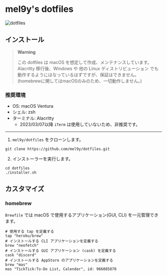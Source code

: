 # mel9y's dotfiles

![dotfiles](https://user-images.githubusercontent.com/82575685/223217356-9afdc7ad-1ad5-49b5-8e63-3104a5404f74.jpg)

## インストール

> **Warning**
>
> この dotfiles は macOS を想定して作成、メンテナンスしています。Alacritty 移行後、Windows や 他の Linux ディストリビューション でも動作するようにはなっているはずですが、保証はできません。(homebrewに関してはmacOSのみのため、一切動作しません。)

### 推奨環境

- OS: macOS Ventura
- シェル: zsh
- ターミナル: Alacritty
  - 2023/03/07以降 `iTerm` は使用していないため、非推奨です。

----

1. `mel9y/dotfiles` をクローンします。

```shell
git clone https://github.com/mel9y/dotfiles.git
```

2. インストーラーを実行します。

```shell
cd dotfiles
./installer.sh
```

## カスタマイズ

### homebrew

`Brewfile` では macOS で使用するアプリケーション(GUI, CLI) を一元管理できます。

```brewfile
# 使用する tap を定義する
tap "heroku/brew"
# インストールする CLI アプリケーションを定義する
brew "neofetch"
# インストールする GUI アプリケーション (cask) を定義する
cask "discord"
# インストールする AppStore のアプリケーションを定義する
brew "mas"
mas "TickTick:To-Do List, Calendar", id: 966085870
```

